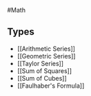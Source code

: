 #Math
## Types
* [[Arithmetic Series]]
* [[Geometric Series]]
* [[Taylor Series]]
* [[Sum of Squares]]
* [[Sum of Cubes]]
* [[Faulhaber's Formula]]